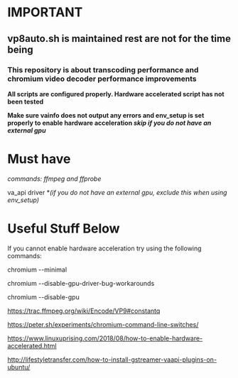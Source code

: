  <h1><b>IMPORTANT</b></h1>
 
 <h2>vp8auto.sh is maintained rest are not for the time being</h2>
 
 <h3>This repository is about transcoding performance and chromium video decoder performance improvements</h3>
 
 <b>All scripts are configured properly. Hardware accelerated script has not been tested</b> 
 
 <b>Make sure vainfo does not output any errors and env_setup is set properly to enable hardware acceleration <i>skip if you do not have an external gpu</i></b>
 
 <h1>Must have</h1>
 
 <span><i>commands: ffmpeg and ffprobe</i></span>
 
 va_api driver *<i>(if you do not have an external gpu, exclude this when using env_setup)</i>
 
 <h1>Useful Stuff Below</h1>
 If you cannot enable hardware acceleration try using the following commands:
 
 chromium --minimal
 
 chromium --disable-gpu-driver-bug-workarounds
 
 chromium --disable-gpu

https://trac.ffmpeg.org/wiki/Encode/VP9#constantq

https://peter.sh/experiments/chromium-command-line-switches/

https://www.linuxuprising.com/2018/08/how-to-enable-hardware-accelerated.html

http://lifestyletransfer.com/how-to-install-gstreamer-vaapi-plugins-on-ubuntu/
